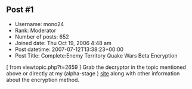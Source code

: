 ## Post #1
- Username: mono24
- Rank: Moderator
- Number of posts: 652
- Joined date: Thu Oct 19, 2006 4:48 am
- Post datetime: 2007-07-12T13:38:23+00:00
- Post Title: Complete:Enemy Territory Quake Wars Beta Encryption

[ from viewtopic.php?t=2659 ]
Grab the decryptor in the topic mentioned above or directly at my (alpha-stage  ) [site](http://www.gameformats.de.vu) along with other information about the encryption method.
